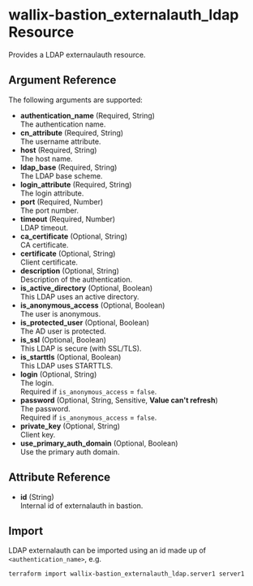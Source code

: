 # wallix-bastion_externalauth_ldap Resource

Provides a LDAP externaulauth resource.

## Argument Reference

The following arguments are supported:

- **authentication_name** (Required, String)  
  The authentication name.
- **cn_attribute** (Required, String)  
  The username attribute.
- **host** (Required, String)  
  The host name.
- **ldap_base** (Required, String)  
  The LDAP base scheme.
- **login_attribute** (Required, String)  
  The login attribute.
- **port** (Required, Number)  
  The port number.
- **timeout** (Required, Number)  
  LDAP timeout.
- **ca_certificate** (Optional, String)  
  CA certificate.
- **certificate** (Optional, String)  
  Client certificate.
- **description** (Optional, String)  
  Description of the authentication.
- **is_active_directory** (Optional, Boolean)  
  This LDAP uses an active directory.
- **is_anonymous_access** (Optional, Boolean)  
  The user is anonymous.
- **is_protected_user** (Optional, Boolean)  
  The AD user is protected.
- **is_ssl** (Optional, Boolean)  
  This LDAP is secure (with SSL/TLS).
- **is_starttls** (Optional, Boolean)  
  This LDAP uses STARTTLS.
- **login** (Optional, String)  
  The login.  
  Required if `is_anonymous_access` = `false`.
- **password** (Optional, String, Sensitive, **Value can't refresh**)  
  The password.  
  Required if `is_anonymous_access` = `false`.
- **private_key** (Optional, String)  
  Client key.
- **use_primary_auth_domain** (Optional, Boolean)  
  Use the primary auth domain.

## Attribute Reference

- **id** (String)  
  Internal id of externalauth in bastion.

## Import

LDAP externalauth can be imported using an id made up of `<authentication_name>`, e.g.

```shell
terraform import wallix-bastion_externalauth_ldap.server1 server1
```
